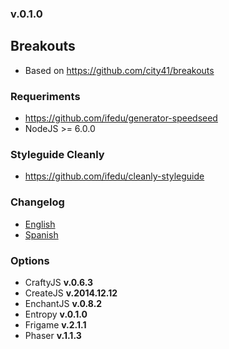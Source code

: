 ### v.0.1.0

## Breakouts
- Based on https://github.com/city41/breakouts

### Requeriments
- https://github.com/ifedu/generator-speedseed
- NodeJS >= 6.0.0

### Styleguide Cleanly
- https://github.com/ifedu/cleanly-styleguide

### Changelog
- [English](https://github.com/ifedu/generator-speedseed-cleanly-breakouts/blob/master/docs/CHANGELOG/EN_US.md)
- [Spanish](https://github.com/ifedu/generator-speedseed-cleanly-breakouts/blob/master/docs/CHANGELOG/ES.md)

### Options
- CraftyJS **v.0.6.3**
- CreateJS **v.2014.12.12**
- EnchantJS **v.0.8.2**
- Entropy **v.0.1.0**
- Frigame **v.2.1.1**
- Phaser **v.1.1.3**